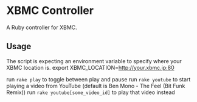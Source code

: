 # XBMC Controller

A Ruby controller for XBMC.


## Usage
The script is expecting an environment variable to specify where your XBMC location is.
    export XBMC_LOCATION=http://your.xbmc.ip:80

run `rake play` to toggle between play and pause
run `rake youtube` to start playing a video from YouTube (default is Ben Mono - The Feel (Bit Funk Remix))
run `rake youtube[some_video_id]` to play that video instead
